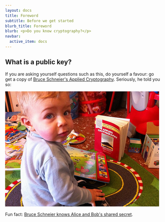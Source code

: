 ```yaml
---
layout: docs
title: Foreword
subtitle: Before we get started
blurb_title: Foreword
blurb: <p>Do you know cryptography?</p>
navbar:
  active_item: docs
---
```


## What is a public key?

If you are asking yourself questions such as this, do yourself a favour: go get a copy of <a target="_blank"
href="http://www.schneier.com/book-applied.html">Bruce Schneier's Applied Cryptography</a>.
Seriously, he told you so:

<a target="_blank" href="http://www.schneier.com/book-applied.html"><img src="assets/img/applied-cryptography.jpg" width="500" height="374"></a>

Fun fact: <a target="_blank" href="http://www.schneierfacts.com/fact/18">Bruce Schneier knows Alice
and Bob's shared secret</a>.

